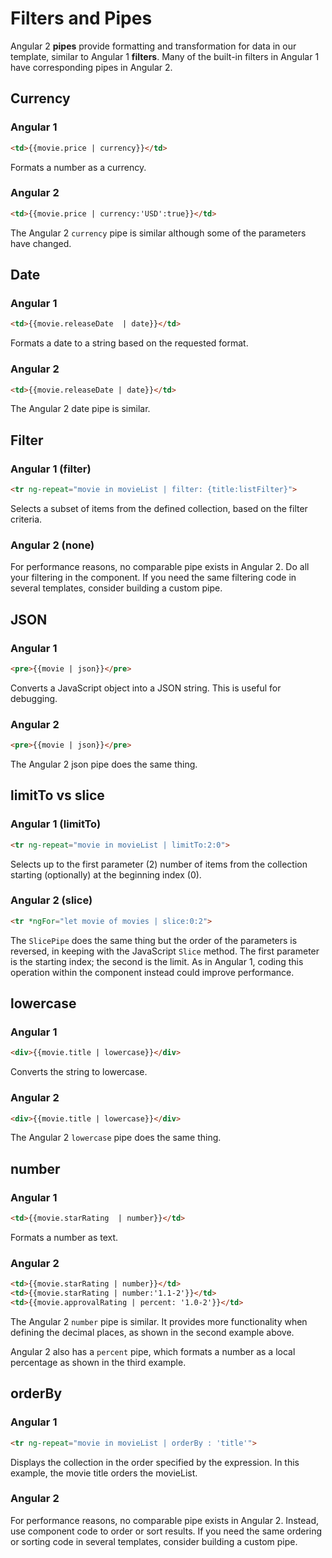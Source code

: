 # Filters and Pipes

Angular 2 **pipes** provide formatting and transformation for data in our template, similar to Angular 1 **filters**. Many of the built-in filters in Angular 1 have corresponding pipes in Angular 2.

## Currency

### Angular 1

```html
<td>{{movie.price | currency}}</td>
```
Formats a number as a currency.

### Angular 2

```html
<td>{{movie.price | currency:'USD':true}}</td>
```
The Angular 2 `currency` pipe is similar although some of the parameters have changed.

## Date 

### Angular 1

```html
<td>{{movie.releaseDate  | date}}</td>
```

Formats a date to a string based on the requested format.

### Angular 2

```html
<td>{{movie.releaseDate | date}}</td>
```
The Angular 2 date pipe is similar.

## Filter

### Angular 1 (filter)

```html
<tr ng-repeat="movie in movieList | filter: {title:listFilter}">
```
Selects a subset of items from the defined collection, based on the filter criteria.

### Angular 2 (none)

For performance reasons, no comparable pipe exists in Angular 2. Do all your filtering in the component. If you need the same filtering code in several templates, consider building a custom pipe.

## JSON 

### Angular 1

```html
<pre>{{movie | json}}</pre>
```
Converts a JavaScript object into a JSON string. This is useful for debugging.

### Angular 2

```html
<pre>{{movie | json}}</pre>
```
The Angular 2 json pipe does the same thing.

## limitTo vs slice

### Angular 1 (limitTo)

```html
<tr ng-repeat="movie in movieList | limitTo:2:0">
```
Selects up to the first parameter (2) number of items from the collection starting (optionally) at the beginning index (0).

### Angular 2 (slice)

```html
<tr *ngFor="let movie of movies | slice:0:2">
```
The `SlicePipe` does the same thing but the order of the parameters is reversed, in keeping with the JavaScript `Slice` method. The first parameter is the starting index; the second is the limit. As in Angular 1, coding this operation within the component instead could improve performance.

## lowercase

### Angular 1

```html
<div>{{movie.title | lowercase}}</div>
```
Converts the string to lowercase.

### Angular 2

```html
<div>{{movie.title | lowercase}}</div>
```
The Angular 2 `lowercase` pipe does the same thing.

## number

### Angular 1

```html
<td>{{movie.starRating  | number}}</td>
```
Formats a number as text.

### Angular 2

```html
<td>{{movie.starRating | number}}</td>
<td>{{movie.starRating | number:'1.1-2'}}</td>
<td>{{movie.approvalRating | percent: '1.0-2'}}</td>
```
The Angular 2 `number` pipe is similar. It provides more functionality when defining the decimal places, as shown in the second example above.

Angular 2 also has a `percent` pipe, which formats a number as a local percentage as shown in the third example.

## orderBy

### Angular 1

```html
<tr ng-repeat="movie in movieList | orderBy : 'title'">
```
Displays the collection in the order specified by the expression. In this example, the movie title orders the movieList.

### Angular 2

For performance reasons, no comparable pipe exists in Angular 2. Instead, use component code to order or sort results. If you need the same ordering or sorting code in several templates, consider building a custom pipe.




